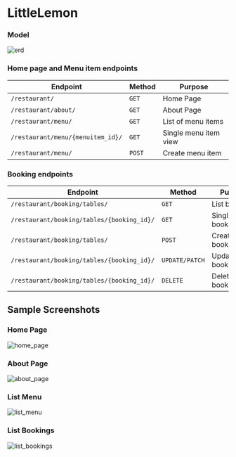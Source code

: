 # LittleLemon

### **Model**
![erd](https://res.cloudinary.com/dedalryr3/image/upload/v1676052403/meta/model_c41dyc.png)

### **Home page and Menu item endpoints**
| Endpoint | Method | Purpose |
| --- | --- | --- |
| ```/restaurant/``` | ```GET``` |Home Page|
| ```/restaurant/about/```  | ```GET``` | About Page |
| ```/restaurant/menu/``` | ```GET``` | List of menu items |
| ```/restaurant/menu/{menuitem_id}/``` | ```GET``` | Single menu item view |
| ```/restaurant/menu/``` | ```POST```| Create menu item |

### **Booking endpoints**
| Endpoint | Method | Purpose |
| --- | --- | --- |
| ```/restaurant/booking/tables/``` | ```GET``` | List bookings |
| ```/restaurant/booking/tables/{booking_id}/``` | ```GET``` | Single booking view |
| ```/restaurant/booking/tables/``` | ```POST``` | Create booking |
| ```/restaurant/booking/tables/{booking_id}/``` | ```UPDATE/PATCH``` | Update/patch booking |
| ```/restaurant/booking/tables/{booking_id}/``` | ```DELETE``` | Delete booking |

## Sample Screenshots

### **Home Page**
![home_page](https://res.cloudinary.com/dedalryr3/image/upload/v1676051931/meta/homepage_cvdx7k.png)

### **About Page**
![about_page](https://res.cloudinary.com/dedalryr3/image/upload/v1676051931/meta/about_e5tcyq.png)

### **List Menu**
![list_menu](https://res.cloudinary.com/dedalryr3/image/upload/v1676051930/meta/list_menu_nszfjn.png)

### **List Bookings**
![list_bookings](https://res.cloudinary.com/dedalryr3/image/upload/v1676051930/meta/list_bookings_dhwn16.png)